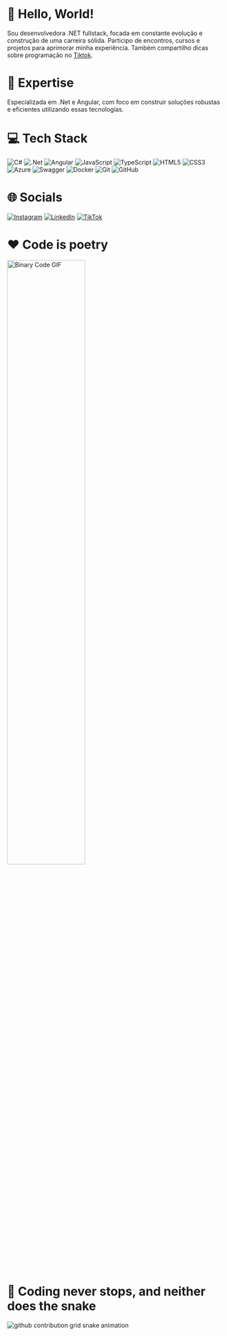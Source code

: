 # 👋 Hello, World!

Sou desenvolvedora .NET fullstack, focada em constante evolução e construção de uma carreira sólida. Participo de encontros, cursos e projetos para aprimorar minha experiência. Também compartilho dicas sobre programação no <a href='https://www.tiktok.com/@larasantanadev'>Tiktok</a>.

# 🚀 Expertise
Especializada em .Net e Angular, com foco em construir soluções robustas e eficientes utilizando essas tecnologias.

# 💻 Tech Stack
![C#](https://img.shields.io/badge/c%23-%23239120.svg?style=for-the-badge&logo=csharp&logoColor=white) ![.Net](https://img.shields.io/badge/.NET-5C2D91?style=for-the-badge&logo=.net&logoColor=white) ![Angular](https://img.shields.io/badge/angular-%23DD0031.svg?style=for-the-badge&logo=angular&logoColor=white) ![JavaScript](https://img.shields.io/badge/javascript-%23323330.svg?style=for-the-badge&logo=javascript&logoColor=%23F7DF1E) ![TypeScript](https://img.shields.io/badge/typescript-%23007ACC.svg?style=for-the-badge&logo=typescript&logoColor=white) ![HTML5](https://img.shields.io/badge/html5-%23E34F26.svg?style=for-the-badge&logo=html5&logoColor=white) ![CSS3](https://img.shields.io/badge/css3-%231572B6.svg?style=for-the-badge&logo=css3&logoColor=white) ![Azure](https://img.shields.io/badge/azure-%230072C6.svg?style=for-the-badge&logo=microsoftazure&logoColor=white) ![Swagger](https://img.shields.io/badge/-Swagger-%23Clojure?style=for-the-badge&logo=swagger&logoColor=white) ![Docker](https://img.shields.io/badge/docker-%230db7ed.svg?style=for-the-badge&logo=docker&logoColor=white) ![Git](https://img.shields.io/badge/git-%23F05033.svg?style=for-the-badge&logo=git&logoColor=white) ![GitHub](https://img.shields.io/badge/github-%23121011.svg?style=for-the-badge&logo=github&logoColor=white)

# 🌐 Socials
[![Instagram](https://img.shields.io/badge/Instagram-%23E4405F.svg?logo=Instagram&logoColor=white)](https://www.instagram.com/larasantanadev/) [![LinkedIn](https://img.shields.io/badge/LinkedIn-%230077B5.svg?logo=linkedin&logoColor=white)](https://www.linkedin.com/in/larasantanadev/) [![TikTok](https://img.shields.io/badge/TikTok-%23000000.svg?logo=TikTok&logoColor=white)](https://www.tiktok.com/@larasantanadev)

# ❤ Code is poetry
<p>
   <img src="https://media.giphy.com/media/QpVUMRUJGokfqXyfa1/giphy.gif" alt="Binary Code GIF" border="0" width="60%">
</p>

# 🐍 Coding never stops, and neither does the snake
<picture>
  <source media="(prefers-color-scheme: dark)" srcset="https://raw.githubusercontent.com/lsantanadev/lsantanadev/output/github-contribution-grid-snake-dark.svg">
  <source media="(prefers-color-scheme: light)" srcset="https://raw.githubusercontent.com/lsantanadev/lsantanadev/output/github-contribution-grid-snake.svg">
  <img alt="github contribution grid snake animation" src="https://raw.githubusercontent.com/lsantanadev/lsantanadev/output/github-contribution-grid-snake.svg">
</picture>


